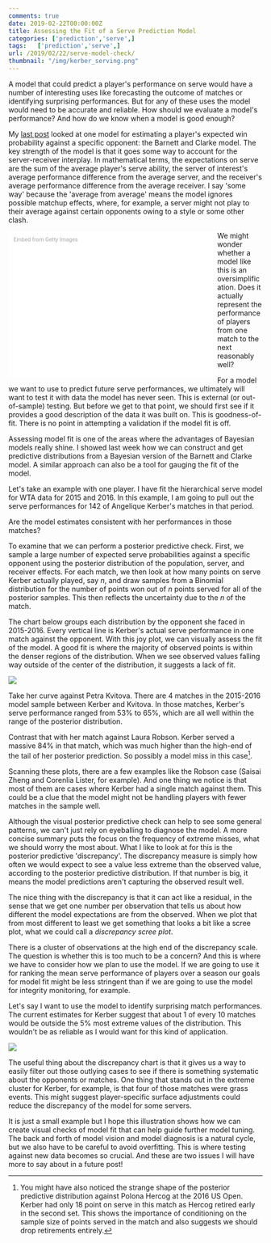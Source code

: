 ```yaml
---
comments: true
date: 2019-02-22T00:00:00Z
title: Assessing the Fit of a Serve Prediction Model 
categories: ['prediction','serve',]
tags:   ['prediction','serve',]
url: /2019/02/22/serve-model-check/
thumbnail: "/img/kerber_serving.png"
---
```


A model that could predict a player's performance on serve would have a number of interesting uses like forecasting the outcome of matches or identifying surprising performances. But for any of these uses the model would need to be accurate and reliable. How should we evaluate a model's performance? And how do we know when a model is good enough?

<!--more-->

My [last post](http://on-the-t.com/2019/02/15/serve-prediction-interval/) looked at one model for estimating a player's expected win probability against a specific opponent: the Barnett and Clarke model. The key strength of the model is that it goes some way to account for the server-receiver interplay. In mathematical terms, the expectations on serve are the sum of the average player's serve ability, the server of interest's average performance difference from the average server, and the receiver's average performance difference from the average receiver. I say 'some way' because the 'average from average' means the model ignores possible matchup effects, where, for example, a server might not play to their average against certain opponents owing to a style or some other clash. 

<div class="getty embed image" style="background-color:#fff;display:inline-block;font-family:Roboto,sans-serif;color:#a7a7a7;font-size:11px;width:100%;max-width:394px;float:left;padding:2%;"><div style="padding:0;margin:0;text-align:left;"><a href="http://www.gettyimages.com.au/detail/966114816" target="_blank" style="color:#a7a7a7;text-decoration:none;font-weight:normal !important;border:none;display:inline-block;">Embed from Getty Images</a></div><div style="overflow:hidden;position:relative;height:0;padding:64.98316% 0 0 0;width:100%;"><iframe src="//embed.gettyimages.com/embed/966114816?et=e_DkQoVBSSdLvZNccGOLkQ&tld=com.au&sig=HpeIwstH5s9g4797xbpUjh4zcYgey44j9LFCr80C_Vs=&caption=true&ver=1" scrolling="no" frameborder="0" width="594" height="386" style="display:inline-block;position:absolute;top:0;left:0;width:100%;height:100%;margin:0;"></iframe></div></div>

We might wonder whether a model like this is an oversimplification. Does it actually represent the performance of players from one match to the next reasonably well?

For a model we want to use to predict future serve performances, we ultimately will want to test it with data the model has never seen. This is external (or out-of-sample) testing. But before we get to that point, we should first see if it provides a good description of the data it was built on. This is goodness-of-fit. There is no point in attempting a validation if the model fit is off. 

Assessing model fit is one of the areas where the advantages of Bayesian models really shine. I showed last week how we can construct and get predictive distributions from a Bayesian version of the Barnett and Clarke model. A similar approach can also be a tool for gauging the fit of the model. 

Let's take an example with one player. I have fit the hierarchical serve model for WTA data for 2015 and 2016. In this example, I am going to pull out the serve performances for 142 of Angelique Kerber's matches in that period. 

Are the model estimates consistent with her performances in those matches?

To examine that we can perform a posterior predictive check. First, we sample a large number of expected serve probabilities against a specific opponent using the posterior distribution of the population, server, and receiver effects. For each match, we then look at how many points on serve Kerber actually played, say $n$,  and draw samples from a Binomial distribution for the number of points won out of $n$ points served for all of the posterior samples. This then reflects the uncertainty due to the $n$ of the match.

The chart below groups each distribution by the opponent she faced in 2015-2016. Every vertical line is Kerber's actual serve performance in one match against the opponent. With this joy plot, we can visually assess the fit of the model. A good fit is where the majority of observed points is within the denser regions of the distribution. When we see observed values falling way outside of the center of the distribution, it suggests a lack of fit.  

<div>
<img src="/img/kerber_serve_2015_2016.png"
</div>


Take her curve against Petra Kvitova. There are 4 matches in the 2015-2016 model sample between Kerber and Kvitova. In those matches, Kerber's serve performance ranged from 53% to 65%, which are all well within the range of the posterior distribution. 

Contrast that with her match against Laura Robson. Kerber served a massive 84% in that match, which was much higher than the high-end of the tail of her posterior prediction. So possibly a model miss in this case[^1].

Scanning these plots, there are a few examples like the Robson case (Saisai Zheng and Corenlia Lister, for example). And one thing we notice is that most of them are cases where Kerber had a single match against them. This could be a clue that the model might not be handling players with fewer matches in the sample well. 

Although the visual posterior predictive check can help to see some general patterns, we can't just rely on eyeballing to diagnose the model. A more concise summary puts the focus on the frequency of extreme misses, what we should worry the most about. What I like to look at for this is the posterior predictive 'discrepancy'. The discrepancy measure is simply how often we would expect to see a value less extreme than the observed value, according to the posterior predictive distribution. If that number is big, it means the model predictions aren't capturing the observed result well.

The nice thing with the discrepancy is that it can act like a residual, in the sense that we get one number per observation that tells us about how different the model expectations are from the observed. When we plot that from most different to least we get something that looks a bit like a scree plot, what we could call a _discrepancy scree plot_.

There is a cluster of observations at the high end of the discrepancy scale. The question is whether this is too much to be a concern? And this is where we have to consider how we plan to use the model. If we are going to use it for ranking the mean serve performance of players over a season our goals for model fit might be less stringent than if we are going to use the model for integrity monitoring, for example. 

Let's say I want to use the model to identify surprising match performances. The current estimates for Kerber suggest that about 1 of every 10 matches would be outside the 5% most extreme values of the distribution. This wouldn't be as reliable as I would want for this kind of application.

<div>
<img src="/img/kerber_serve_2015_2016_2.png"
</div>

The useful thing about the discrepancy chart is that it gives us a way to easily filter out those outlying cases to see if there is something systematic about the opponents or matches. One thing that stands out in the extreme cluster for Kerber, for example, is that four of those matches were grass events. This might suggest player-specific surface adjustments could reduce the discrepancy of the model for some servers.

It is just a small example but I hope this illustration shows how we can create visual checks of model fit that can help guide further model tuning. The back and forth of model vision and model diagnosis is a natural cycle, but we also have to be careful to avoid overfitting. This is where testing against new data becomes so crucial. And these are two issues I will have more to say about in a future post!


[^1]: You might have also noticed the strange shape of the posterior predictive distribution against Polona Hercog at the 2016 US Open. Kerber had only 18 point on serve in this match as Hercog retired early in the second set. This shows the importance of conditioning on the sample size of points served in the match and also suggests we should drop retirements entirely. 









